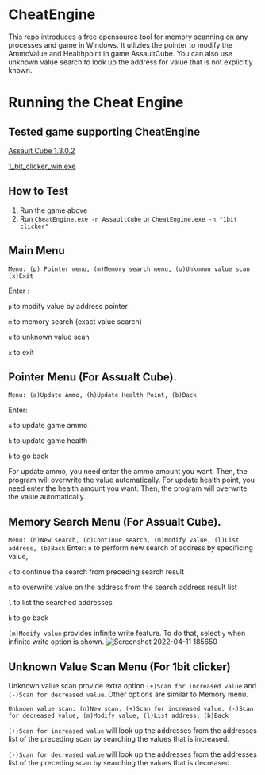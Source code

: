 # CheatEngine
This repo introduces a free opensource tool for memory scanning on any processes and game in Windows.
It utlizies the pointer to modify the AmmoValue and Healthpoint in game AssaultCube.
You can also use unknown value search to look up the address for value that is not explicitly known.


# Running the Cheat Engine
## Tested game supporting CheatEngine
[Assault Cube 1.3.0.2](https://github.com/assaultcube/AC/releases/download/v1.3.0.2/AssaultCube_v1.3.0.2_LockdownEdition.exe)

[1_bit_clicker_win.exe](https://i-am-44.itch.io/1-bit-dungeon-clicker)

## How to Test
1. Run the game above
2. Run `CheatEngine.exe -n AssaultCube` or `CheatEngine.exe -n "1bit clicker"`

## Main Menu
`Menu: (p) Pointer menu, (m)Memory search menu, (u)Unknown value scan (x)Exit`

Enter :

`p` to modify value by address pointer

`m` to memory search (exact value search)

`u` to unknown value scan

`x` to exit

## Pointer Menu (For Assualt Cube). 
`Menu: (a)Update Ammo, (h)Update Health Point, (b)Back`

Enter:

`a` to update game ammo

`h` to update game health

`b` to go back

For update ammo, you need enter the ammo amount you want. Then, the program will overwrite the value automatically.
For update health point, you need enter the health amount you want. Then, the program will overwrite the value automatically.

## Memory Search Menu (For Assualt Cube). 
`Menu: (n)New search, (c)Continue search, (m)Modify value, (l)List address, (b)Back`
Enter:
`n` to perform new search of address by specificing value, 

`c` to continue the search from preceding search result

`m` to overwrite value on the address from the search address result list

`l` to list the searched addresses

`b` to go back

`(m)Modify value` provides infinite write feature. To do that, select `y` when infinite write option is shown. ![Screenshot 2022-04-11 185650](https://user-images.githubusercontent.com/13512755/162863585-abd6ad5f-c619-4723-b2a1-572ea7b1bd4a.png)

## Unknown Value Scan Menu (For 1bit clicker)
Unknown value scan provide extra option `(+)Scan for increased value` and `(-)Scan for decreased value`. Other options are similar to Memory menu.

`Unknown value scan: (n)New scan, (+)Scan for increased value, (-)Scan for decreased value, (m)Modify value, (l)List address, (b)Back`

`(+)Scan for increased value` will look up the addresses from the addresses list of the preceding scan by searching the values that is increased.

`(-)Scan for decreased value` will look up the addresses from the addresses list of the preceding scan by searching the values that is decreased.


